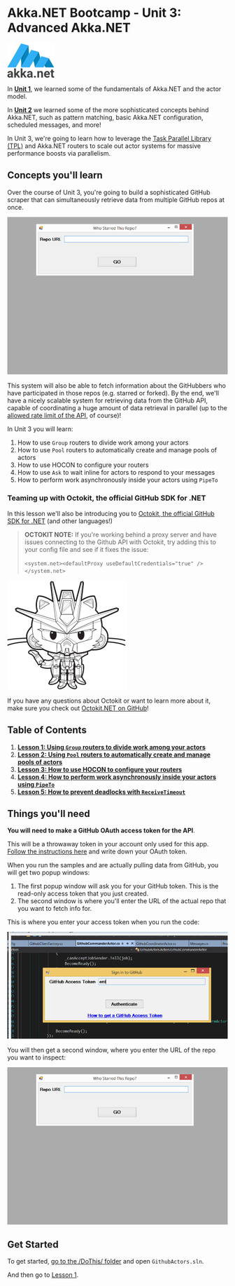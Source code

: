 # Akka.NET Bootcamp - Unit 3: Advanced Akka.NET

![Akka.NET logo](../../images/akka_net_logo.png)

In **[Unit 1](../Unit-1)**, we learned some of the fundamentals of Akka.NET and the actor model.

In **[Unit 2](../Unit-2)** we learned some of the more sophisticated concepts behind Akka.NET, such as pattern matching, basic Akka.NET configuration, scheduled messages, and more!

In Unit 3, we're going to learn how to leverage the [Task Parallel Library (TPL)](https://msdn.microsoft.com/en-us/library/dd537609.aspx) and Akka.NET routers to scale out actor systems for massive performance boosts via parallelism.

## Concepts you'll learn
Over the course of Unit 3, you're going to build a sophisticated GitHub scraper that can simultaneously retrieve data from multiple GitHub repos at once.

![Unit 3 GithubScraper App Live Run](lesson5/images/lesson5-live-run.gif)

This system will also be able to fetch information about the GitHubbers who have participated in those repos (e.g. starred or forked). By the end, we'll have a nicely scalable system for retrieving data from the GitHub API, capable of coordinating a huge amount of data retrieval in parallel (up to the [allowed rate limit of the API](https://developer.github.com/v3/rate_limit/), of course)!

In Unit 3 you will learn:

1. How to use `Group` routers to divide work among your actors
2. How to use `Pool` routers to automatically create and manage pools of actors
3. How to use HOCON to configure your routers
4. How to use `Ask` to wait inline for actors to respond to your messages
5. How to perform work asynchronously inside your actors using `PipeTo`

### Teaming up with Octokit, the official GitHub SDK for .NET
In this lesson we'll also be introducing you to [Octokit, the official GitHub SDK for .NET](http://octokit.github.io/) (and other languages!)

> **OCTOKIT NOTE:** If you're working behind a proxy server and have issues connecting to the Github API with Octokit, try adding this to your config file and see if it fixes the issue:
>
>  `<system.net><defaultProxy useDefaultCredentials="true" /></system.net>`

![Octokit .NET Logo](../../images/gundam-dotnet.png)

If you have any questions about Octokit or want to learn more about it, make sure you check out [Octokit.NET on GitHub](https://github.com/octokit/octokit.net)!

## Table of Contents

1. **[Lesson 1:  Using `Group` routers to divide work among your actors](lesson1/)**
2. **[Lesson 2: Using `Pool` routers to automatically create and manage pools of actors](lesson2/)**
3. **[Lesson 3: How to use HOCON to configure your routers](lesson3/)**
4. **[Lesson 4: How to perform work asynchronously inside your actors using `PipeTo`](lesson4/)**
5. **[Lesson 5: How to prevent deadlocks with `ReceiveTimeout`](lesson5/)**

## Things you'll need
**You will need to make a GitHub OAuth access token for the API**.

This will be a throwaway token in your account only used for this app. [Follow the instructions here](https://help.github.com/articles/creating-an-access-token-for-command-line-use/) and write down your OAuth token.

When you run the samples and are actually pulling data from GitHub, you will get two popup windows:
1. The first popup window will ask you for your GitHub token. This is the read-only access token that you just created.
2. The second window is where you'll enter the URL of the actual repo that you want to fetch info for.

This is where you enter your access token when you run the code:

![Unit 3 GithubScraper App Live Run Token](lesson5/images/enter-access-token.gif)

You will then get a second window, where you enter the URL of the repo you want to inspect:

![Unit 3 GithubScraper App Live Run](lesson5/images/lesson5-live-run.gif)


## Get Started
To get started, [go to the /DoThis/ folder](DoThis/) and open `GithubActors.sln`.

And then go to [Lesson 1](lesson1/).
